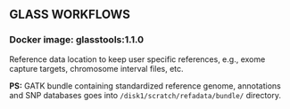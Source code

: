 ## GLASS WORKFLOWS

### Docker image: glasstools:1.1.0

Reference data location to keep user specific references, e.g., exome capture targets, chromosome  interval files, etc.

**PS:** GATK bundle containing standardized reference genome, annotations and SNP databases goes into `/disk1/scratch/refadata/bundle/` directory.
